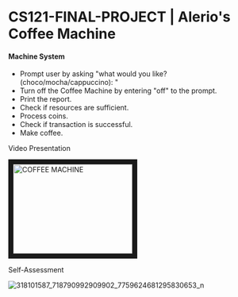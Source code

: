# CS121-FINAL-PROJECT | Alerio's Coffee Machine
#### Machine System ####

- Prompt user by asking "what would you like? (choco/mocha/cappuccino): "
- Turn off the Coffee Machine by entering "off" to the prompt.
- Print the report.
- Check if resources are sufficient.
- Process coins.
- Check if transaction is successful.
- Make coffee.

Video Presentation

<a href="http://www.youtube.com/watch?v=VvPprS3g1xU" target="_blank"><img src="[](![image](https://user-images.githubusercontent.com/112956946/206860379-3d88d9f1-9a08-4d09-824d-ac1080af1893.png))
/0.jpg" 
alt="COFFEE MACHINE" width="240" height="180" border="10" /></a>

Self-Assessment

![318101587_718790992909902_7759624681295830653_n](https://user-images.githubusercontent.com/112959261/206857325-e5b39bea-da0e-4f8a-bbce-a2325270c281.jpg)

